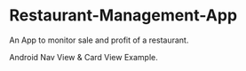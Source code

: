 # Restaurant-Management-App
An App to monitor sale and profit of a restaurant.

Android Nav View & Card View Example.
